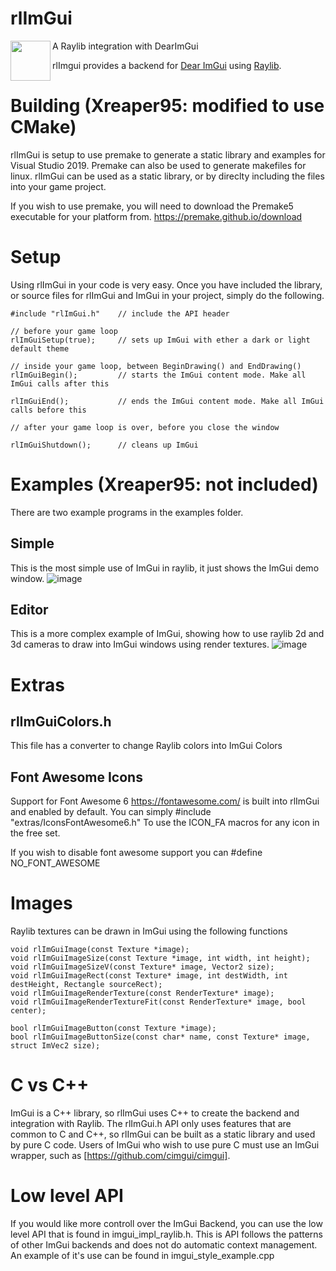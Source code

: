 # rlImGui
<img align="left" src="https://github.com/raysan5/raylib/raw/master/logo/raylib_logo_animation.gif" width="64">
A Raylib integration with DearImGui

rlImgui provides a backend for [Dear ImGui](https://github.com/ocornut/imgui) using [Raylib](https://www.raylib.com/). 

# Building (Xreaper95: modified to use CMake)
rlImGui is setup to use premake to generate a static library and examples for Visual Studio 2019. Premake can also be used to generate makefiles for linux. rlImGui can be used as a static library, or by direclty including the files into your game project.

If you wish to use premake, you will need to download the Premake5 executable for your platform from. https://premake.github.io/download

# Setup

Using rlImGui in your code is very easy. Once you have included the library, or source files for rlImGui and ImGui in your project, simply do the following.
```
#include "rlImGui.h"	// include the API header

// before your game loop
rlImGuiSetup(true); 	// sets up ImGui with ether a dark or light default theme

// inside your game loop, between BeginDrawing() and EndDrawing()
rlImGuiBegin();			// starts the ImGui content mode. Make all ImGui calls after this

rlImGuiEnd();			// ends the ImGui content mode. Make all ImGui calls before this

// after your game loop is over, before you close the window

rlImGuiShutdown();		// cleans up ImGui
```

# Examples (Xreaper95: not included)
There are two example programs in the examples folder.

## Simple
This is the most simple use of ImGui in raylib, it just shows the ImGui demo window.
![image](https://user-images.githubusercontent.com/322174/136596910-da1b60ae-4a39-48f0-ae84-f568bc396870.png)


## Editor
This is a more complex example of ImGui, showing how to use raylib 2d and 3d cameras to draw into ImGui windows using render textures.
![image](https://user-images.githubusercontent.com/322174/136596949-033ffe0a-2476-4030-988a-5bf5b6e2ade7.png)

# Extras

## rlImGuiColors.h
This file has a converter to change Raylib colors into ImGui Colors

## Font Awesome Icons
Support for Font Awesome 6 https://fontawesome.com/ is built into rlImGui and enabled by default. You can simply
#include "extras/IconsFontAwesome6.h"
To use the ICON_FA macros for any icon in the free set.

If you wish to disable font awesome support you can #define NO_FONT_AWESOME


# Images
Raylib textures can be drawn in ImGui using the following functions
```
void rlImGuiImage(const Texture *image);
void rlImGuiImageSize(const Texture *image, int width, int height);
void rlImGuiImageSizeV(const Texture* image, Vector2 size);
void rlImGuiImageRect(const Texture* image, int destWidth, int destHeight, Rectangle sourceRect);
void rlImGuiImageRenderTexture(const RenderTexture* image);
void rlImGuiImageRenderTextureFit(const RenderTexture* image, bool center);

bool rlImGuiImageButton(const Texture *image);
bool rlImGuiImageButtonSize(const char* name, const Texture* image, struct ImVec2 size);
```

# C vs C++
ImGui is a C++ library, so rlImGui uses C++ to create the backend and integration with Raylib.
The rlImGui.h API only uses features that are common to C and C++, so rlImGui can be built as a static library and used by pure C code. Users of ImGui who wish to use pure C must use an ImGui wrapper, such as [https://github.com/cimgui/cimgui].

# Low level API
If you would like more controll over the ImGui Backend, you can use the low level API that is found in imgui_impl_raylib.h. This is API follows the patterns of other ImGui backends and does not do automatic context management. An example of it's use can be found in imgui_style_example.cpp 
